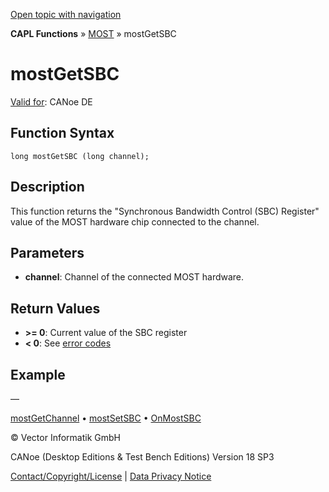 [Open topic with navigation](../../../../../CANoeDEFamily.htm#Topics/CAPLFunctions/MOST/Functions/CAPLfunctionMOSTGetSBC.md)

**CAPL Functions** » [MOST](../CAPLfunctionsMOSTOverview.md) » mostGetSBC

# mostGetSBC

[Valid for](../../../Shared/FeatureAvailability.md): CANoe DE

## Function Syntax

```
long mostGetSBC (long channel);
```

## Description

This function returns the "Synchronous Bandwidth Control (SBC) Register" value of the MOST hardware chip connected to the channel.

## Parameters

- **channel**: Channel of the connected MOST hardware.

## Return Values

- **>= 0**: Current value of the SBC register
- **< 0**: See [error codes](../CAPLfunctionsMOSTErrorCodes.md)

## Example

—

[mostGetChannel](CAPLfunctionMOSTGetChannel.md) • [mostSetSBC](CAPLfunctionMOSTSetSBC.md) • [OnMostSBC](../EventProcedures/CAPLfunctionOnMOSTSBC.md)

© Vector Informatik GmbH

CANoe (Desktop Editions & Test Bench Editions) Version 18 SP3

[Contact/Copyright/License](../../../Shared/ContactCopyrightLicense.md) | [Data Privacy Notice](https://www.vector.com/int/en/company/get-info/privacy-policy/)